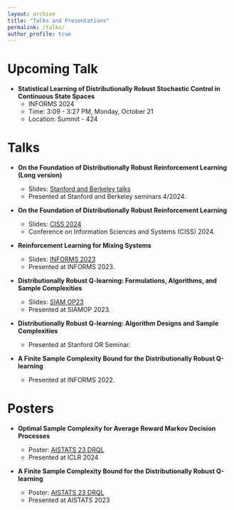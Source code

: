```yaml
---
layout: archive
title: "Talks and Presentations"
permalink: /talks/
author_profile: true
---
```


# Upcoming Talk
* **Statistical Learning of Distributionally Robust Stochastic Control in Continuous State Spaces**
    - INFORMS 2024
    - Time: 3:09 - 3:27 PM, Monday, October 21
    - Location: Summit - 424

# Talks
* **On the Foundation of Distributionally Robust Reinforcement Learning (Long version)**
    - Slides: [Stanford and Berkeley talks](http://Shengbo-Wang.github.io/files/slides/Formulation_Stanford_Berkeley.pdf)
    - Presented at Stanford and Berkeley seminars 4/2024.

* **On the Foundation of Distributionally Robust Reinforcement Learning**
    - Slides: [CISS 2024](http://Shengbo-Wang.github.io/files/slides/CISS_2024_Foundation_DRRL.pdf)
    - Conference on Information Sciences and Systems (CISS) 2024.

* **Reinforcement Learning for Mixing Systems**
    - Slides: [INFORMS 2023](http://Shengbo-Wang.github.io/files/slides/INFORMS2023__Mixing_MDP.pdf)
    - Presented at INFORMS 2023. 

* **Distributionally Robust Q-learning: Formulations, Algorithms, and Sample Complexities**
    - Slides: [SIAM OP23](http://Shengbo-Wang.github.io/files/slides/SIAM_OP23__DRRL.pdf)
    - Presented at SIAMOP 2023. 

* **Distributionally Robust Q-learning: Algorithm Designs and Sample Complexities**
    - Presented at Stanford OR Seminar. 

* **A Finite Sample Complexity Bound for the Distributionally Robust Q-learning**
    - Presented at INFORMS 2022.

# Posters
* **Optimal Sample Complexity for Average Reward Markov Decision Processes**
    - Poster: [AISTATS 23 DRQL]( http://Shengbo-Wang.github.io/files/posters/ICLR_2024_Poster.pdf)
    - Presented at ICLR 2024

* **A Finite Sample Complexity Bound for the Distributionally Robust Q-learning**
    - Poster: [AISTATS 23 DRQL]( http://Shengbo-Wang.github.io/files/posters/AISTATS_2023_Poster.pdf)
    - Presented at AISTATS 2023

